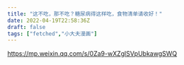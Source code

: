 ```yaml
---
title: "这不吃，那不吃？糖尿病得这样吃，食物清单请收好！"
date: 2022-04-19T22:58:36Z
draft: false
tags: ["fetched","小大夫漫画"]
---
```


https://mp.weixin.qq.com/s/0Za9-wXZglSVpUbkawgSWQ

